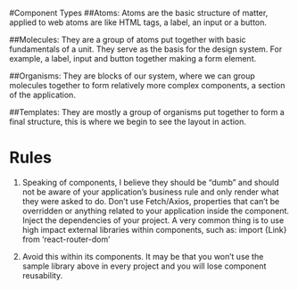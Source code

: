 #Component Types
##Atoms:
Atoms are the basic structure of matter, applied to web atoms are like HTML tags, a label, an input or a button.

##Molecules: 
They are a group of atoms put together with basic fundamentals of a unit. They serve as the basis for the design system. For example, a label, input and button together making a form element.

##Organisms:
 They are blocks of our system, where we can group molecules together to form relatively more complex components, a section of the application.

##Templates:
 They are mostly a group of organisms put together to form a final structure, this is where we begin to see the layout in action.
 
 # Rules
 1. Speaking of components, I believe they should be “dumb” and should not be aware of your application’s business 
 rule and only render what they were asked to do. Don’t use Fetch/Axios, properties that can’t be overridden or anything related to your application inside the component. Inject the dependencies of your project. A very common thing is to use high impact external libraries within components, such as:
 import {Link} from ‘react-router-dom’
 
 2. Avoid this within its components. It may be that you won’t use the sample library above in every project and you will lose component reusability.